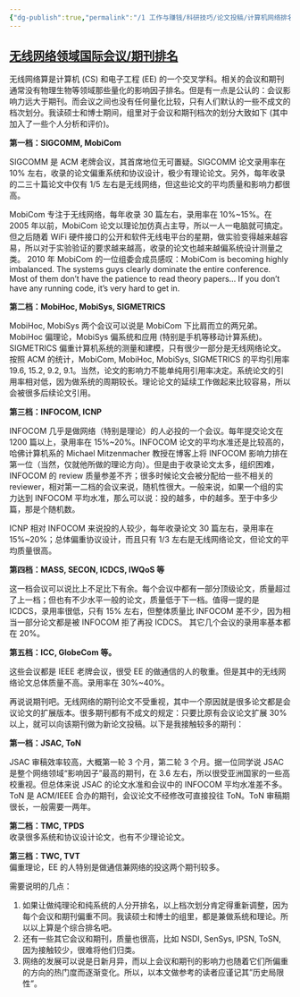 ```yaml
---
{"dg-publish":true,"permalink":"/1 工作与赚钱/科研技巧/论文投稿/计算机网络排名/","title":"计算机网络排名"}
---
```



## [无线网络领域国际会议/期刊排名](https://www.cnblogs.com/gogly/archive/2012/11/02/2751821.html)

无线网络算是计算机 (CS) 和电子工程 (EE) 的一个交叉学科。相关的会议和期刊通常没有物理生物等领域那些量化的影响因子排名。但是有一点是公认的：会议影响力远大于期刊。而会议之间也没有任何量化比较，只有人们默认的一些不成文的档次划分。我读硕士和博士期间，组里对于会议和期刊档次的划分大致如下 (其中加入了一些个人分析和评价)。

**第一档：SIGCOMM, MobiCom**

SIGCOMM 是 ACM 老牌会议，其首席地位无可置疑。SIGCOMM 论文录用率在 10% 左右，收录的论文偏重系统和协议设计，极少有理论论文。另外，每年收录的二三十篇论文中仅有 1/5 左右是无线网络，但这些论文的平均质量和影响力都很高。

MobiCom 专注于无线网络，每年收录 30 篇左右，录用率在 10%~15%。在 2005 年以前，MobiCom 论文以理论加仿真占主导，所以一人一电脑就可搞定。但之后随着 WiFi 硬件接口的公开和软件无线电平台的星期，做实验变得越来越容易，所以对于实验验证的要求越来越高，收录的论文也越来越偏系统设计测量之类。 2010 年 MobiCom 的一位组委会成员感叹：MobiCom is becoming highly imbalanced. The systems guys clearly dominate the entire conference. Most of them don’t have the patience to read theory papers… If you don’t have any running code, it’s very hard to get in.  

**第二档：MobiHoc, MobiSys, SIGMETRICS**

MobiHoc, MobiSys 两个会议可以说是 MobiCom 下比肩而立的两兄弟。MobiHoc 偏理论，MobiSys 偏系统和应用 (特别是手机等移动计算系统)。 SIGMETRICS 偏重计算机系统的测量和建模，只有很少一部分是无线网络论文。 按照 ACM 的统计，MobiCom, MobiHoc, MobiSys, SIGMETRICS 的平均引用率 19.6, 15.2, 9.2, 9.1。当然，论文的影响力不能单纯用引用率决定。系统论文的引用率相对低，因为做系统的周期较长。理论论文的延续工作做起来比较容易，所以会被很多后续论文引用。

**第三档：INFOCOM, ICNP**

INFOCOM 几乎是做网络（特别是理论）的人必投的一个会议。每年提交论文在 1200 篇以上，录用率在 15%~20%。INFOCOM 论文的平均水准还是比较高的，哈佛计算机系的 Michael Mitzenmacher 教授在博客上将 INFOCOM 影响力排在第一位（当然，仅就他所做的理论方向）。但是由于收录论文太多，组织困难，INFOCOM 的 review 质量参差不齐；很多时候论文会被分配给一些不相关的 reviewer，相对第一二档的会议来说，随机性很大。一般来说，如果一个组的实力达到 INFOCOM 平均水准，那么可以说：投的越多，中的越多。至于中多少篇，那是个随机数。

ICNP 相对 INFOCOM 来说投的人较少，每年收录论文 30 篇左右，录用率在 15%~20%；总体偏重协议设计，而且只有 1/3 左右是无线网络论文，但论文的平均质量很高。

**第四档：MASS, SECON, ICDCS, IWQoS 等**

这一档会议可以说比上不足比下有余。每个会议中都有一部分顶级论文，质量超过了上一档；但也有不少水平一般的论文，质量低于下一档。值得一提的是 ICDCS，录用率很低，只有 15% 左右，但整体质量比 INFOCOM 差不少，因为相当一部分论文都是被 INFOCOM 拒了再投 ICDCS。 其它几个会议的录用率基本都在 20%。

**第五档：ICC, GlobeCom 等。**

这些会议都是 IEEE 老牌会议，很受 EE 的做通信的人的敬重。但是其中的无线网络论文总体质量不高。录用率在 30%~40%。

再说说期刊吧。无线网络的期刊论文不受重视，其中一个原因就是很多论文都是会议论文的扩展版本。很多期刊都有不成文的规定：只要比原有会议论文扩展 30% 以上，就可以向该期刊做为新论文投稿。以下是我接触较多的期刊：

**第一档：JSAC, ToN**

JSAC 审稿效率较高，大概第一轮 3 个月，第二轮 3 个月。据一位同学说 JSAC 是整个网络领域“影响因子”最高的期刊，在 3.6 左右，所以很受亚洲国家的一些高校重视。但总体来说 JSAC 的论文水准和会议中的 INFOCOM 平均水准差不多。ToN 是 ACM/IEEE 合办的期刊，会议论文不经修改可直接投往 ToN。ToN 审稿期很长，一般需要一两年。

**第二档：TMC, TPDS**  
收录很多系统和协议设计论文，也有不少理论论文。

**第三档：TWC, TVT**  
偏重理论，EE 的人特别是做通信兼网络的投这两个期刊较多。

需要说明的几点：  
1. 如果让做纯理论和纯系统的人分开排名，以上档次划分肯定得重新调整，因为每个会议和期刊偏重不同。我读硕士和博士的组里，都是兼做系统和理论。所以以上算是个综合排名吧。  
2. 还有一些其它会议和期刊，质量也很高，比如 NSDI, SenSys, IPSN, ToSN, 因为接触较少，很难将他们归类。  
3. 网络的发展可以说是日新月异，而以上会议和期刊的影响力也随着它们所偏重的方向的热门度而逐渐变化。所以，以本文做参考的读者应谨记其”历史局限性”。